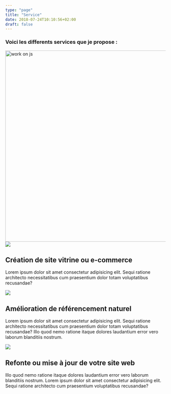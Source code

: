 ```yaml
---
type: "page"
title: "Service"
date: 2018-07-24T10:10:56+02:00
draft: false
---
```


<h3>Voici les differents services que je propose :</h3>

<img src="http://superalex.me/images/work.png" width="600px" alt="work on js">
<br>
<section class="columns">
	
<div class="column">
        <img src="http://superalex.me/images/code.png" class="center">
<h2>Création de site vitrine ou e-commerce</h2>
		<p>Lorem ipsum dolor sit amet consectetur adipisicing elit. Sequi ratione architecto necessitatibus cum praesentium dolor totam voluptatibus recusandae?</p>
	</div>
	
<div class="column">
<img src="http://superalex.me/images/seo.png" class="center">
		<h2>Amélioration de référencement naturel</h2>
		<p>Lorem ipsum dolor sit amet consectetur adipisicing elit. Sequi ratione architecto necessitatibus cum praesentium dolor totam voluptatibus recusandae? Illo quod nemo ratione itaque dolores laudantium error vero laborum blanditiis nostrum.</p>
	</div>
  
  <div class="column">
  <img src="http://superalex.me/images/design.png" class="center">
		<h2>Refonte ou mise à jour de votre site web</h2>
		<p>Illo quod nemo ratione itaque dolores laudantium error vero laborum blanditiis nostrum. Lorem ipsum dolor sit amet consectetur adipisicing elit. Sequi ratione architecto cum praesentium voluptatibus recusandae?</p>
	</div>
	
</section>	
